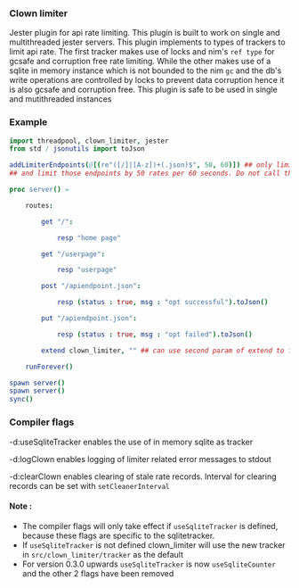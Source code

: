 ### Clown limiter

Jester plugin for api rate limiting. This plugin is built to work on single and multithreaded jester servers. This plugin implements to types of trackers to limit api rate. The first tracker makes use of locks and nim's `ref type` for gcsafe and corruption free rate limiting. While the other makes use of a sqlite in memory instance which is not bounded to the nim `gc` and the db's write operations are controlled by locks to prevent data corruption hence it is also gcsafe and corruption free. This plugin is safe to be used in single and mutithreaded instances

### Example

```nim
import threadpool, clown_limiter, jester
from std / jsonutils import toJson

addLimiterEndpoints(@[(re"([/]|[A-z])+(.json)$", 50, 60)]) ## only limit endpoints ending with `.json`
## and limit those endpoints by 50 rates per 60 seconds. Do not call this in a threaded proc

proc server() =

    routes:

        get "/":

            resp "home page"

        get "/userpage":

            resp "userpage"

        post "/apiendpoint.json":

            resp (status : true, msg : "opt successful").toJson()

        put "/apiendpoint.json":

            resp (status : true, msg : "opt failed").toJson()

        extend clown_limiter, "" ## can use second param of extend to further restrict clown limiter to certain endpoints

    runForever()

spawn server()
spawn server()
sync()

```

### Compiler flags

-d:useSqliteTracker enables the use of in memory sqlite as tracker

-d:logClown enables logging of limiter related error messages to stdout

-d:clearClown enables clearing of stale rate records. Interval for clearing records can be set with `setCleanerInterval`

#### Note :

- The compiler flags will only take effect if `useSqliteTracker` is defined, because these flags are specific to the sqlitetracker.
- If `useSqliteTracker` is not defined clown_limiter will use the new tracker in `src/clown_limiter/tracker` as the default
- For version 0.3.0 upwards `useSqliteTracker` is now `useSqliteCounter` and the other 2 flags have been removed
